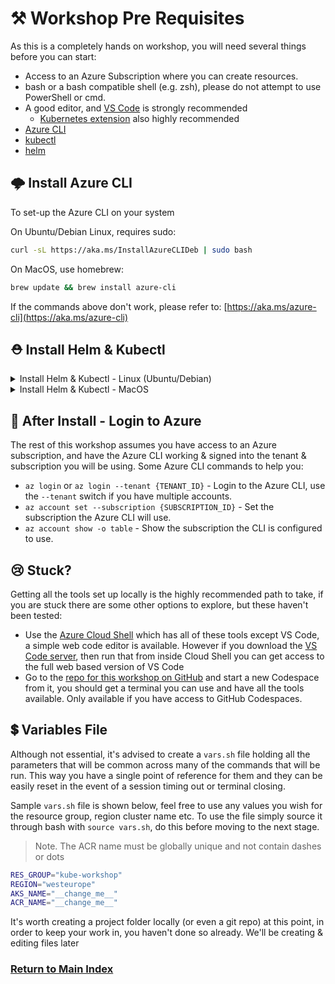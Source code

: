 # ⚒️ Workshop Pre Requisites

As this is a completely hands on workshop, you will need several things before you can start:

- Access to an Azure Subscription where you can create resources.
- bash or a bash compatible shell (e.g. zsh), please do not attempt to use PowerShell or cmd.
- A good editor, and [VS Code](https://code.visualstudio.com/) is strongly recommended
  - [Kubernetes extension](https://marketplace.visualstudio.com/items?itemName=ms-kubernetes-tools.vscode-kubernetes-tools) also highly recommended
- [Azure CLI](https://aka.ms/azure-cli)
- [kubectl](https://kubernetes.io/docs/tasks/tools/install-kubectl-linux/)
- [helm](https://helm.sh/docs/intro/install/)

## 🌩️ Install Azure CLI

To set-up the Azure CLI on your system

On Ubuntu/Debian Linux, requires sudo:

```bash
curl -sL https://aka.ms/InstallAzureCLIDeb | sudo bash
```

On MacOS, use homebrew:

```bash
brew update && brew install azure-cli
```

If the commands above don't work, please refer to: [https://aka.ms/azure-cli](https://aka.ms/azure-cli)

## ⛑️ Install Helm & Kubectl

<details markdown="1">
<summary>Install Helm & Kubectl - Linux (Ubuntu/Debian)</summary>

Two ways are provided for each tool, one without needing sudo, the other requires sudo, take your pick but don't run both!

By default the 'no sudo' commands for helm & kubectl install binaries into `~/.local/bin` so if this isn't in your PATH you can copy or move the binary elsewhere, or simply run `export PATH="$PATH:$HOME/.local/bin"`

```bash
# Install kubectl - no sudo
curl -s https://raw.githubusercontent.com/benc-uk/tools-install/master/kubectl.sh | bash

# Install kubectl - with sudo
curl -LO "https://dl.k8s.io/release/$(curl -L -s https://dl.k8s.io/release/stable.txt)/bin/linux/amd64/kubectl"
chmod +x ./kubectl
sudo mv ./kubectl /usr/bin/kubectl

# Install helm - no sudo
curl -s https://raw.githubusercontent.com/benc-uk/tools-install/master/helm.sh | bash

# Install helm - with sudo
curl https://raw.githubusercontent.com/helm/helm/main/scripts/get-helm-3 | bash
```

</details>

<details markdown="1">
<summary>Install Helm & Kubectl - MacOS</summary>

```bash
# Install kubectl - with sudo
curl -LO "https://dl.k8s.io/release/$(curl -L -s https://dl.k8s.io/release/stable.txt)/bin/darwin/amd64/kubectl"
chmod +x ./kubectl
sudo mv ./kubectl /usr/local/bin/kubectl

# Install Helm
curl https://raw.githubusercontent.com/helm/helm/main/scripts/get-helm-3 | bash
```

</details>

## 🔐 After Install - Login to Azure

The rest of this workshop assumes you have access to an Azure subscription, and have the Azure CLI working & signed into the tenant & subscription you will be using. Some Azure CLI commands to help you:

- `az login` or `az login --tenant {TENANT_ID}` - Login to the Azure CLI, use the `--tenant` switch if you have multiple accounts.
- `az account set --subscription {SUBSCRIPTION_ID}` - Set the subscription the Azure CLI will use.
- `az account show -o table` - Show the subscription the CLI is configured to use.

## 😢 Stuck?

Getting all the tools set up locally is the highly recommended path to take, if you are stuck there are some other options to explore, but these haven't been tested:

- Use the [Azure Cloud Shell](https://shell.azure.com/bash) which has all of these tools except VS Code, a simple web code editor is available. However if you download the [VS Code server](https://aka.ms/install-vscode-server/setup.sh), then run that from inside Cloud Shell you can get access to the full web based version of VS Code
- Go to the [repo for this workshop on GitHub](https://github.com/benc-uk/kube-workshop/codespaces) and start a new Codespace from it, you should get a terminal you can use and have all the tools available. Only available if you have access to GitHub Codespaces.

## 💲 Variables File

Although not essential, it's advised to create a `vars.sh` file holding all the parameters that will be common across many of the commands that will be run. This way you have a single point of reference for them and they can be easily reset in the event of a session timing out or terminal closing.

Sample `vars.sh` file is shown below, feel free to use any values you wish for the resource group, region cluster name etc. To use the file simply source it through bash with `source vars.sh`, do this before moving to the next stage.

> Note. The ACR name must be globally unique and not contain dashes or dots

```bash
RES_GROUP="kube-workshop"
REGION="westeurope"
AKS_NAME="__change_me__"
ACR_NAME="__change_me__"
```

It's worth creating a project folder locally (or even a git repo) at this point, in order to keep your work in, you haven't done so already. We'll be creating & editing files later

### [Return to Main Index](../readme.md)
